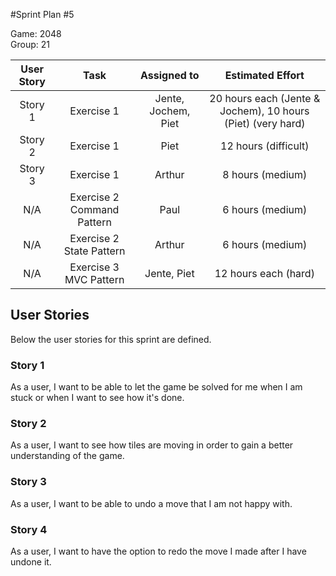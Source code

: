 #Sprint Plan #5

Game: 2048  
Group: 21

| User Story | Task | Assigned to | Estimated Effort |
|:----------:|:----:|:-----------:|:----------------:|
| Story 1 | Exercise 1 | Jente, Jochem, Piet|20 hours each (Jente & Jochem), 10 hours (Piet) (very hard) |
| Story 2 | Exercise 1 | Piet | 12 hours (difficult) |
| Story 3 | Exercise 1 | Arthur | 8 hours (medium) |
| N/A | Exercise 2 Command Pattern | Paul | 6 hours (medium) |
| N/A | Exercise 2 State Pattern | Arthur | 6 hours (medium) |
| N/A | Exercise 3 MVC Pattern | Jente, Piet | 12 hours each (hard) |

## User Stories
Below the user stories for this sprint are defined.

### Story 1
As a user, I want to be able to let the game be solved for me when I am stuck or when I want to see how it's done.

### Story 2
As a user, I want to see how tiles are moving in order to gain a better understanding of the game.

### Story 3
As a user, I want to be able to undo a move that I am not happy with.

### Story 4
As a user, I want to have the option to redo the move I made after I have undone it.